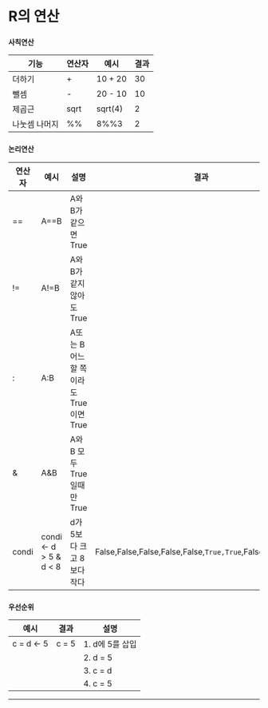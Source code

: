# R의 연산
### `사칙연산`
|기능|연산자|예시|결과|
|---|---|---|---|
|더하기| + |10 + 20 |30
|뺄셈| - |20 - 10 |10
|제곱근|sqrt|sqrt(4)|2
|나눗셈 나머지|%%|8%%3|2

### `논리연산`
|연산자|예시|설명|결과|
|---|---|---|---|
|==|A==B|A와 B가 같으면 True|
|!=|A!=B|A와 B가 같지 않아도 True|
|:|A:B|A또는 B 어느 할 쪽이라도 True이면 True|
|&|A&B|A와 B 모두 True일때만 True|
|condi|condi <- d > 5 & d < 8|d가 5보다 크고 8보다 작다|False,False,False,False,False,`True,True`,False,False,False|

### `우선순위`
|예시|결과|설명|
|---|---|---|
|c = d <- 5|c = 5|1. d에 5를 삽입
|||2. d = 5
|||3. c = d
|||4. c = 5
---


